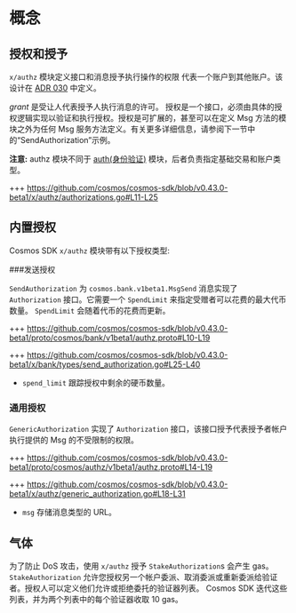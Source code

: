 # 概念

## 授权和授予

`x/authz` 模块定义接口和消息授予执行操作的权限
代表一个账户到其他账户。该设计在 [ADR 030](../../../docs/architecture/adr-030-authz-module.md) 中定义。

*grant* 是受让人代表授予人执行消息的许可。
授权是一个接口，必须由具体的授权逻辑实现以验证和执行授权。授权是可扩展的，甚至可以在定义 Msg 方法的模块之外为任何 Msg 服务方法定义。有关更多详细信息，请参阅下一节中的“SendAuthorization”示例。

**注意:** authz 模块不同于 [auth(身份验证)](../modules/auth/) 模块，后者负责指定基础交易和账户类型。

+++ https://github.com/cosmos/cosmos-sdk/blob/v0.43.0-beta1/x/authz/authorizations.go#L11-L25

## 内置授权

Cosmos SDK `x/authz` 模块带有以下授权类型:

###发送授权

`SendAuthorization` 为 `cosmos.bank.v1beta1.MsgSend` 消息实现了 `Authorization` 接口。它需要一个 `SpendLimit` 来指定受赠者可以花费的最大代币数量。 `SpendLimit` 会随着代币的花费而更新。

+++ https://github.com/cosmos/cosmos-sdk/blob/v0.43.0-beta1/proto/cosmos/bank/v1beta1/authz.proto#L10-L19

+++ https://github.com/cosmos/cosmos-sdk/blob/v0.43.0-beta1/x/bank/types/send_authorization.go#L25-L40

- `spend_limit` 跟踪授权中剩余的硬币数量。

### 通用授权

`GenericAuthorization` 实现了 `Authorization` 接口，该接口授予代表授予者帐户执行提供的 Msg 的不受限制的权限。

+++ https://github.com/cosmos/cosmos-sdk/blob/v0.43.0-beta1/proto/cosmos/authz/v1beta1/authz.proto#L14-L19

+++ https://github.com/cosmos/cosmos-sdk/blob/v0.43.0-beta1/x/authz/generic_authorization.go#L18-L31

- `msg` 存储消息类型的 URL。

## 气体

为了防止 DoS 攻击，使用 `x/authz` 授予 `StakeAuthorization`s 会产生 gas。 `StakeAuthorization` 允许您授权另一个帐户委派、取消委派或重新委派给验证者。授权人可以定义他们允许或拒绝委托的验证器列表。 Cosmos SDK 迭代这些列表，并为两个列表中的每个验证器收取 10 gas。 